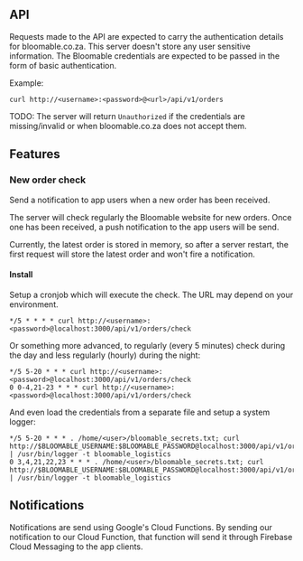 ## API

Requests made to the API are expected to carry the authentication details for bloomable.co.za. This server doesn't store any user sensitive information. The Bloomable credentials are expected to be passed in the form of basic authentication. 

Example:
```shell
curl http://<username>:<password>@<url>/api/v1/orders
```

TODO: The server will return `Unauthorized` if the credentials are missing/invalid or when bloomable.co.za does not accept them. 

## Features

### New order check

Send a notification to app users when a new order has been received.

The server will check regularly the Bloomable website for new orders. Once one has been received, a push notification to the app users will be send.

Currently, the latest order is stored in memory, so after a server restart, the first request will store the latest order and won't fire a notification.

#### Install

Setup a cronjob which will execute the check. The URL may depend on your environment.

```shell
*/5 * * * * curl http://<username>:<password>@localhost:3000/api/v1/orders/check
```

Or something more advanced, to regularly (every 5 minutes) check during the day and less regularly (hourly) during the night:

```shell
*/5 5-20 * * * curl http://<username>:<password>@localhost:3000/api/v1/orders/check
0 0-4,21-23 * * * curl http://<username>:<password>@localhost:3000/api/v1/orders/check
```

And even load the credentials from a separate file and setup a system logger:

```shell
*/5 5-20 * * * . /home/<user>/bloomable_secrets.txt; curl http://$BLOOMABLE_USERNAME:$BLOOMABLE_PASSWORD@localhost:3000/api/v1/orders/check | /usr/bin/logger -t bloomable_logistics
0 3,4,21,22,23 * * * . /home/<user>/bloomable_secrets.txt; curl http://$BLOOMABLE_USERNAME:$BLOOMABLE_PASSWORD@localhost:3000/api/v1/orders/check | /usr/bin/logger -t bloomable_logistics
```


## Notifications

Notifications are send using Google's Cloud Functions. By sending our notification to our Cloud Function, that function will send it through Firebase Cloud Messaging to the app clients.
